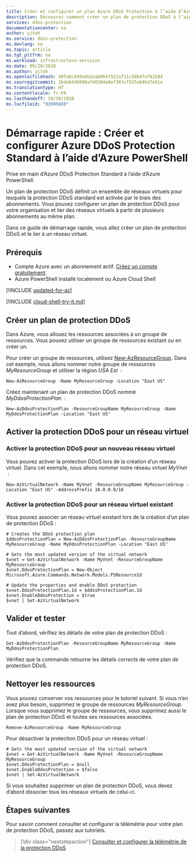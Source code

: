 ```yaml
---
title: Créer et configurer un plan Azure DDoS Protection à l’aide d’Azure PowerShell
description: Découvrez comment créer un plan de protection DDoS à l’aide d’Azure PowerShell
services: ddos-protection
documentationcenter: na
author: yitoh
ms.service: ddos-protection
ms.devlang: na
ms.topic: article
ms.tgt_pltfrm: na
ms.workload: infrastructure-services
ms.date: 09/28/2020
ms.author: yitoh
ms.openlocfilehash: 49fa0c849a6b2eab0647922a711c50b4fe762584
ms.sourcegitcommit: 3bdeb546890a740384a8ef383cf915e84bd7e91e
ms.translationtype: HT
ms.contentlocale: fr-FR
ms.lasthandoff: 10/30/2020
ms.locfileid: "93095660"
---
```

# <a name="quickstart-create-and-configure-azure-ddos-protection-standard-using-azure-powershell"></a>Démarrage rapide : Créer et configurer Azure DDoS Protection Standard à l’aide d’Azure PowerShell

Prise en main d’Azure DDoS Protection Standard à l’aide d’Azure PowerShell. 

Un plan de protection DDoS définit un ensemble de réseaux virtuels pour lesquels la protection DDoS standard est activée par le biais des abonnements. Vous pouvez configurer un plan de protection DDoS pour votre organisation et lier des réseaux virtuels à partir de plusieurs abonnements au même plan. 

Dans ce guide de démarrage rapide, vous allez créer un plan de protection DDoS et le lier à un réseau virtuel. 

## <a name="prerequisites"></a>Prérequis

- Compte Azure avec un abonnement actif. [Créez un compte gratuitement](https://azure.microsoft.com/free/?WT.mc_id=A261C142F).
- Azure PowerShell installé localement ou Azure Cloud Shell

[!INCLUDE [updated-for-az](../../includes/updated-for-az.md)]

[!INCLUDE [cloud-shell-try-it.md](../../includes/cloud-shell-try-it.md)]

## <a name="create-a-ddos-protection-plan"></a>Créer un plan de protection DDoS

Dans Azure, vous allouez les ressources associées à un groupe de ressources. Vous pouvez utiliser un groupe de ressources existant ou en créer un.

Pour créer un groupe de ressources, utilisez [New-AzResourceGroup](/powershell/module/az.resources/new-azresourcegroup). Dans cet exemple, nous allons nommer notre groupe de ressources _MyResourceGroup_ et utiliser la région _USA Est_  :

```azurepowershell-interactive
New-AzResourceGroup -Name MyResourceGroup -Location "East US"
```

Créez maintenant un plan de protection DDoS nommé _MyDdosProtectionPlan_  :

```azurepowershell-interactive
New-AzDdosProtectionPlan -ResourceGroupName MyResourceGroup -Name MyDdosProtectionPlan -Location "East US"
```

## <a name="enable-ddos-for-a-virtual-network"></a>Activer la protection DDoS pour un réseau virtuel

### <a name="enable-ddos-for-a-new-virtual-network"></a>Activer la protection DDoS pour un nouveau réseau virtuel

Vous pouvez activer la protection DDoS lors de la création d’un réseau virtuel. Dans cet exemple, nous allons nommer notre réseau virtuel _MyVnet_  : 

```azurepowershell-interactive
New-AzVirtualNetwork -Name MyVnet -ResourceGroupName MyResourceGroup -Location "East US" -AddressPrefix 10.0.0.0/16
```

### <a name="enable-ddos-for-an-existing-virtual-network"></a>Activer la protection DDoS pour un réseau virtuel existant

Vous pouvez associer un réseau virtuel existant lors de la création d’un plan de protection DDoS :

```azurepowershell-interactive
# Creates the DDoS protection plan
$ddosProtectionPlan = New-AzDdosProtectionPlan -ResourceGroupName MyResourceGroup -Name MyDdosProtectionPlan -Location "East US"

# Gets the most updated version of the virtual network
$vnet = Get-AzVirtualNetwork -Name MyVnet -ResourceGroupName MyResourceGroup
$vnet.DdosProtectionPlan = New-Object Microsoft.Azure.Commands.Network.Models.PSResourceId

# Update the properties and enable DDoS protection
$vnet.DdosProtectionPlan.Id = $ddosProtectionPlan.Id
$vnet.EnableDdosProtection = $true
$vnet | Set-AzVirtualNetwork
``` 

## <a name="validate-and-test"></a>Valider et tester

Tout d’abord, vérifiez les détails de votre plan de protection DDoS :

```azurepowershell-interactive
Get-AzDdosProtectionPlan -ResourceGroupName MyResourceGroup -Name MyDdosProtectionPlan
```

Vérifiez que la commande retourne les détails corrects de votre plan de protection DDoS.

## <a name="clean-up-resources"></a>Nettoyer les ressources

Vous pouvez conserver vos ressources pour le tutoriel suivant. Si vous n’en avez plus besoin, supprimez le groupe de ressources _MyResourceGroup_. Lorsque vous supprimez le groupe de ressources, vous supprimez aussi le plan de protection DDoS et toutes ses ressources associées. 

```azurepowershell-interactive
Remove-AzResourceGroup -Name MyResourceGroup
```

Pour désactiver la protection DDoS pour un réseau virtuel : 

```azurepowershell-interactive
# Gets the most updated version of the virtual network
$vnet = Get-AzVirtualNetwork -Name MyVnet -ResourceGroupName MyResourceGroup
$vnet.DdosProtectionPlan = $null
$vnet.EnableDdosProtection = $false
$vnet | Set-AzVirtualNetwork
```

Si vous souhaitez supprimer un plan de protection DDoS, vous devez d’abord dissocier tous les réseaux virtuels de celui-ci.

## <a name="next-steps"></a>Étapes suivantes

Pour savoir comment consulter et configurer la télémétrie pour votre plan de protection DDoS, passez aux tutoriels.

> [!div class="nextstepaction"]
> [Consulter et configurer la télémétrie de la protection DDoS](telemetry-monitoring-alerting.md)
